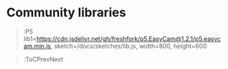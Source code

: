 # Community libraries

> :P5 lib1=https://cdn.jsdelivr.net/gh/freshfork/p5.EasyCam@1.2.1/p5.easycam.min.js, sketch=/docs/sketches/lib.js, width=800, height=600

> :ToCPrevNext